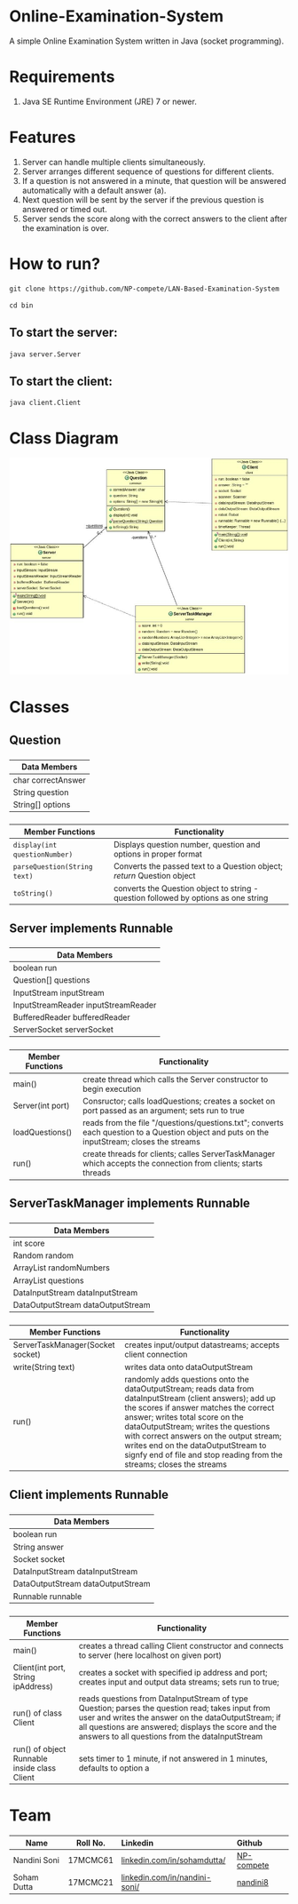 # Online-Examination-System
A simple Online Examination System written in Java (socket programming).

# Requirements
1) Java SE Runtime Environment (JRE) 7 or newer.

# Features
1) Server can handle multiple clients simultaneously.  
2) Server arranges different sequence of questions for different clients.  
3) If a question is not answered in a minute, that question will be answered automatically with a default answer (a).  
4) Next question will be sent by the server if the previous question is answered or timed out.  
5) Server sends the score along with the correct answers to the client after the examination is over.

# How to run?

```
git clone https://github.com/NP-compete/LAN-Based-Examination-System
```


```
cd bin
```

## To start the server: 

```
java server.Server
```


## To start the client:

```
java client.Client
```

# Class Diagram
![Class Diagram](https://github.com/NP-compete/LAN-Based-Examination-System/blob/master/Class%20Diagram.jpg)

# Classes
 
## Question
        
### 
| **Data Members**    |
| -------------       |
| char correctAnswer  |
| String question     |
| String[] options    |


### 
| **Member Functions** | **Functionality** |
| --- | --- |
| `display(int questionNumber)` | Displays question number, question and options in proper format |
| `parseQuestion(String text)` | Converts the passed text to a Question object; *return* Question object |
| `toString()` | converts the Question object to string - question followed by options as one string |



 
## Server implements Runnable

### 
| **Data Members**    |
| -------------       |
| boolean run |
| Question[] questions |
| InputStream inputStream |
| InputStreamReader inputStreamReader |
| BufferedReader bufferedReader |
| ServerSocket serverSocket |


### 
| **Member Functions** | **Functionality** |
| --- | --- |
| main() | create thread which calls the Server constructor to begin execution |
| Server(int port) | Consructor; calls loadQuestions; creates a socket on port passed as an argument; sets run to true |
| loadQuestions() | reads from the file "/questions/questions.txt"; converts each question to a Question object and puts on the inputStream; closes the streams |
| run() | create threads for clients; calles ServerTaskManager which accepts the connection from clients; starts threads |
  
## ServerTaskManager implements Runnable
       
### 
| **Data Members**    |
| -------------       |
| int score |
| Random random | 
| ArrayList<Integer> randomNumbers |
| ArrayList<Question> questions |
| DataInputStream dataInputStream |
| DataOutputStream dataOutputStream |


### 
| **Member Functions** | **Functionality** |
| --- | --- |
|ServerTaskManager(Socket socket) | creates input/output datastreams; accepts client connection |
| write(String text) | writes data onto dataOutputStream |
| run() | randomly adds questions onto the dataOutputStream; reads data from dataInputStream (client answers); add up the scores if answer matches the correct answer; writes total score on the dataOutputStream; writes the questions with correct answers on the output stream; writes end on the dataOutputStream to signfy end of file and stop reading from the streams; closes the streams |
 
 
## Client implements Runnable

### 
| **Data Members**    |
| -------------       |
| boolean run |
| String answer |
| Socket socket |
| DataInputStream dataInputStream |
| DataOutputStream dataOutputStream |
| Runnable runnable |


### 
| **Member Functions** | **Functionality** |
| --- | --- |
| main() | creates a thread calling Client constructor and connects to server (here localhost on given port) |
| Client(int port, String ipAddress) | creates a socket with specified ip address and port; creates input and output data streams; sets run to true; |
| run() of class Client | reads questions from DataInputStream of type Question; parses the question read; takes input from user and writes the answer on the dataOutputStream; if all questions are answered; displays the score and the answers to all questions from the dataInputStream |
| run() of object Runnable inside class Client | sets timer to 1 minute, if not answered in 1 minutes, defaults to option a|






# Team
| Name        | Roll No. | Linkedin  | Github |
| ------------- |:-----------:|:----- |:-----|
| Nandini Soni | 17MCMC61 | [linkedin.com/in/sohamdutta/](https://www.linkedin.com/in/sohamdutta/) | [NP-compete](https://github.com/NP-compete) |
| Soham Dutta | 17MCMC21 | [linkedin.com/in/nandini-soni/](https://www.linkedin.com/in/nandini-soni/) | [nandini8](https://github.com/nandini8) |
